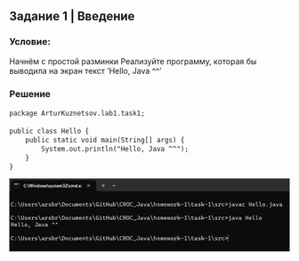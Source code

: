 ## Задание 1 | Введение
### Условие:
Начнём с простой разминки
Реализуйте программу, которая бы выводила на экран текст ‘Hello, Java ^^’
### Решение
```
package ArturKuznetsov.lab1.task1;

public class Hello {
    public static void main(String[] args) {
        System.out.println("Hello, Java ^^");
    }
}
```
![Консоль](../../../../img/console_task1.png)